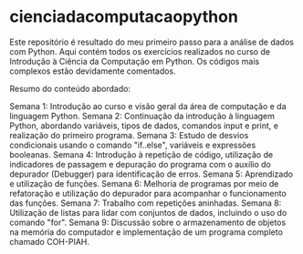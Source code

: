 # cienciadacomputacaopython
Este repositório é resultado do meu primeiro passo para a análise de dados com Python. Aqui contém todos os exercícios realizados no curso de Introdução à Ciência da Computação em Python. Os códigos mais complexos estão devidamente comentados.

Resumo do conteúdo abordado:

Semana 1: Introdução ao curso e visão geral da área de computação e da linguagem Python.
Semana 2: Continuação da introdução à linguagem Python, abordando variáveis, tipos de dados, comandos input e print, e realização do primeiro programa.
Semana 3: Estudo de desvios condicionais usando o comando "if..else", variáveis e expressões booleanas.
Semana 4: Introdução à repetição de código, utilização de indicadores de passagem e depuração do programa com o auxílio do depurador (Debugger) para identificação de erros.
Semana 5: Aprendizado e utilização de funções.
Semana 6: Melhoria de programas por meio de refatoração e utilização do depurador para acompanhar o funcionamento das funções.
Semana 7: Trabalho com repetições aninhadas.
Semana 8: Utilização de listas para lidar com conjuntos de dados, incluindo o uso do comando "for".
Semana 9: Discussão sobre o armazenamento de objetos na memória do computador e implementação de um programa completo chamado COH-PIAH.



